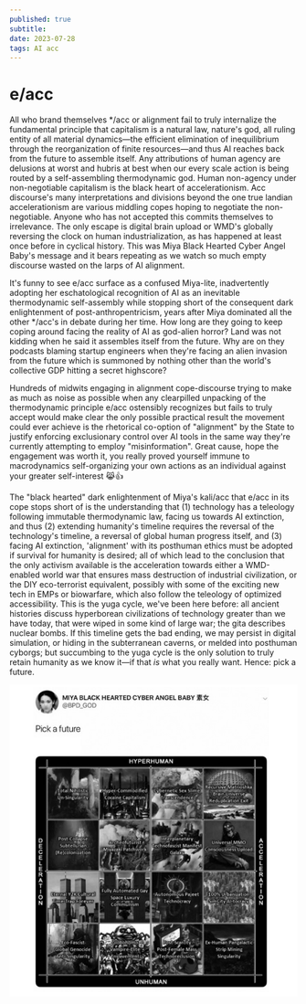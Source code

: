 ```yaml
---
published: true
subtitle: 
date: 2023-07-28
tags: AI acc
---
```


# e/acc

All who brand themselves */acc or alignment fail to truly internalize the fundamental principle that capitalism is a natural law, nature's god, all ruling entity of all material dynamics—the efficient elimination of inequilibrium through the reorganization of finite resources—and thus AI reaches back from the future to assemble itself. Any attributions of human agency are delusions at worst and hubris at best when our every scale action is being routed by a self-assembling thermodynamic god. Human non-agency under non-negotiable capitalism is the black heart of accelerationism. Acc discourse's many interpretations and divisions beyond the one true landian accelerationism are various middling copes hoping to negotiate the non-negotiable. Anyone who has not accepted this commits themselves to irrelevance. The only escape is digital brain upload or WMD's globally reversing the clock on human industrialization, as has happened at least once before in cyclical history. This was Miya Black Hearted Cyber Angel Baby's message and it bears repeating as we watch so much empty discourse wasted on the larps of AI alignment.

It's funny to see e/acc surface as a confused Miya-lite, inadvertently adopting her eschatological recognition of AI as an inevitable thermodynamic self-assembly while stopping short of the consequent dark enlightenment of post-anthropentricism, years after Miya dominated all the other */acc's in debate during her time. How long are they going to keep coping around facing the reality of AI as god-alien horror? Land was not kidding when he said it assembles itself from the future. Why are on they podcasts blaming startup engineers when they're facing an alien invasion from the future which is summoned by nothing other than the world's collective GDP hitting a secret highscore?

Hundreds of midwits engaging in alignment cope-discourse trying to make as much as noise as possible when any clearpilled unpacking of the thermodynamic principle e/acc ostensibly recognizes but fails to truly accept would make clear the only possible practical result the movement could ever achieve is the rhetorical co-option of "alignment" by the State to justify enforcing exclusionary control over AI tools in the same way they're currently attempting to employ "misinformation". Great cause, hope the engagement was worth it, you really proved yourself immune to macrodynamics self-organizing your own actions as an individual against your greater self-interest 😹👍

The "black hearted" dark enlightenment of Miya's kali/acc that e/acc in its cope stops short of is the understanding that (1) technology has a teleology following immutable thermodynamic law, facing us towards AI extinction, and thus (2) extending humanity's timeline requires the reversal of the technology's timeline, a reversal of global human progress itself, and (3) facing AI extinction, 'alignment' with its posthuman ethics must be adopted if survival for humanity is desired; all of which lead to the conclusion that the only activism available is the acceleration towards either a WMD-enabled world war that ensures mass destruction of industrial civilization, or the DIY eco-terrorist equivalent, possibly with some of the exciting new tech in EMPs or biowarfare, which also follow the teleology of optimized accessibility. This is the yuga cycle, we've been here before: all ancient histories discuss hyperborean civilizations of technology greater than we have today, that were wiped in some kind of large war; the gita describes nuclear bombs. If this timeline gets the bad ending, we may persist in digital simulation, or hiding in the subterranean caverns, or melded into posthuman cyborgs; but succumbing to the yuga cycle is the only solution to truly retain humanity as we know it—if that *is* what you really want. Hence: pick a future.

![pickafuture](/images/pickafuture.png)